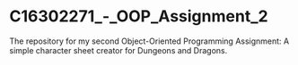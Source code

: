 # C16302271_-_OOP_Assignment_2
The repository for my second Object-Oriented Programming Assignment: A simple character sheet creator for Dungeons and Dragons.
